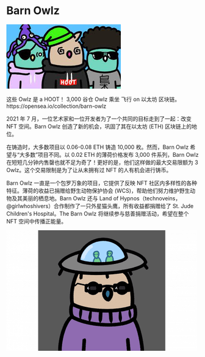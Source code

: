 # Barn Owlz


![indsid](indsid.png)

<p>这些&nbsp;Owlz&nbsp;是&nbsp;a&nbsp;HOOT！&nbsp;3,000&nbsp;谷仓&nbsp;Owlz&nbsp;乘坐&nbsp;飞行&nbsp;on&nbsp;以太坊&nbsp;区块链。 https://opensea.io/collection/barn-owlz</p>

2021 年 7 月，一位艺术家和一位开发者为了一个共同的目标走到了一起：改变 NFT 空间。Barn Owlz 创造了新的机会，巩固了其在以太坊 (ETH) 区块链上的地位。

在铸造时，大多数项目以 0.06-0.08 ETH 铸造 10,000 枚。然而，Barn Owlz 希望与“大多数”项目不同。以 0.02 ETH 的薄荷价格发布 3,000 件系列，Barn Owlz 在短短几分钟内售罄也就不足为奇了！更好的是，他们这样做的最大交易限额为 3 Owlz。这个交易限制是为了让从未拥有过 NFT 的人有机会进行铸币。

Barn Owlz 一直是一个包罗万象的项目，它提供了反映 NFT 社区内多样性的各种特征。薄荷的收益已捐赠给野生动物保护协会 (WCS)，帮助他们努力维护野生动物及其美丽的栖息地。Barn Owlz 还与 Land of Hypnos（technoveins，@girlwhoshivers）合作制作了一只外星猫头鹰，所有收益都捐赠给了 St. Jude Children's Hospital。The Barn Owlz 将继续参与慈善捐赠活动，希望在整个 NFT 空间中传播正能量。

![indfg](indfg.png)
